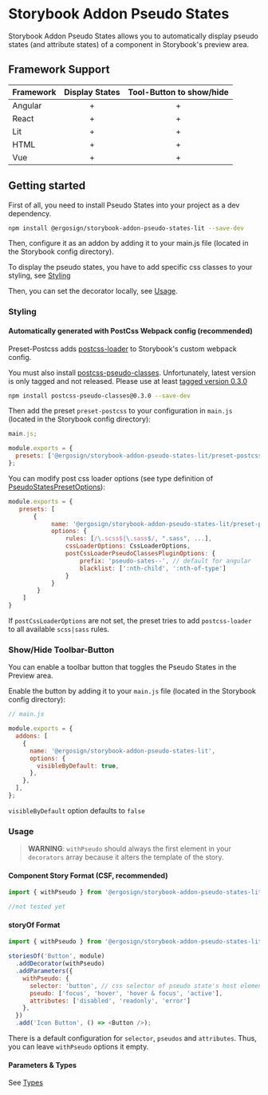 # Storybook Addon Pseudo States

Storybook Addon Pseudo States allows you to automatically display pseudo states (and attribute states) of a component in Storybook's preview area.

## Framework Support

| Framework | Display States | Tool-Button to show/hide |
| --------- | :------------: | :----------------------: |
| Angular   |       +        |           +              |
| React     |       +        |           +              |
| Lit       |       +        |           +              |
| HTML      |       +        |           +              |
| Vue       |       +        |           +              |



## Getting started

First of all, you need to install Pseudo States into your project as a dev dependency.

```sh
npm install @ergosign/storybook-addon-pseudo-states-lit --save-dev
```

Then, configure it as an addon by adding it to your main.js file (located in the Storybook config directory).

To display the pseudo states, you have to add specific css classes to your styling, see [Styling](###Styling)

Then, you can set the decorator locally, see [Usage](###Usage).

### Styling

#### Automatically generated with PostCss Webpack config (recommended)

Preset-Postcss adds [postcss-loader](https://github.com/postcss/postcss-loader) to Storybook's custom webpack config.

You must also install [postcss-pseudo-classes](https://github.com/giuseppeg/postcss-pseudo-classes).
Unfortunately, latest version is only tagged and not released. Please use at least [tagged version 0.3.0](https://github.com/giuseppeg/postcss-pseudo-classes/releases/tag/v0.3.0)

```bash
npm install postcss-pseudo-classes@0.3.0 --save-dev
```

Then add the preset `preset-postcss` to your configuration in `main.js` (located in the Storybook config directory):

```js
main.js;

module.exports = {
  presets: ['@ergosign/storybook-addon-pseudo-states-lit/preset-postcss'],
};
```


You can modify post css loader options (see type definition of [PseudoStatesPresetOptions](../share/preset-utils.ts)):

```js
module.exports = {
   presets: [
       {
            name: '@ergosign/storybook-addon-pseudo-states-lit/preset-postcss',
            options: {
                rules: [/\.scss$|\.sass$/, ".sass", ...],
                cssLoaderOptions: CssLoaderOptions,
                postCssLoaderPseudoClassesPluginOptions: {
                    prefix: 'pseudo-sates--', // default for angular
                    blacklist: [':nth-child', ':nth-of-type']
                }
            }
        }     
    ] 
}
```


If `postCssLoaderOptions` are not set, the preset tries to add `postcss-loader` to all available `scss|sass` rules.

### Show/Hide Toolbar-Button

You can enable a toolbar button that toggles the Pseudo States in the Preview area.

Enable the button by adding it to your `main.js` file (located in the Storybook config directory):

```js
// main.js

module.exports = {
  addons: [
    {
      name: '@ergosign/storybook-addon-pseudo-states-lit',
      options: {
        visibleByDefault: true,
      },
    },
  ],
};
```

`visibleByDefault` option defaults to `false`

### Usage

> **WARNING**: `withPseudo` should always the first element in your `decorators` array because it alters the template of the story.

#### Component Story Format (CSF, recommended)

```js
import { withPseudo } from '@ergosign/storybook-addon-pseudo-states-lit';

//not tested yet
```

#### storyOf Format

```js
import { withPseudo } from '@ergosign/storybook-addon-pseudo-states-lit';

storiesOf('Button', module)
  .addDecorator(withPseudo)
  .addParameters({
    withPseudo: {
      selector: 'button', // css selector of pseudo state's host element
      pseudo: ['focus', 'hover', 'hover & focus', 'active'],
      attributes: ['disabled', 'readonly', 'error']
    },
  })
  .add('Icon Button', () => <Button />);
```

There is a default configuration for `selector`, `pseudos` and `attributes`. Thus, you can leave `withPseudo` options it empty.

#### Parameters & Types

See [Types](../share/types.ts)

